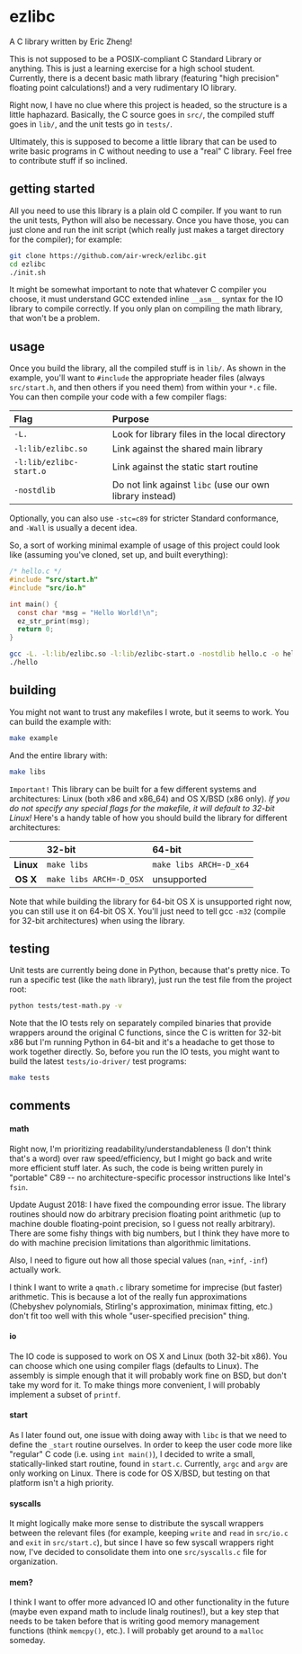 # ezlibc

A C library written by Eric Zheng!

This is not supposed to be a POSIX-compliant C Standard Library or anything. This is just a learning exercise for a high school student. Currently, there is a decent basic math library (featuring "high precision" floating point calculations!) and a very rudimentary IO library.

Right now, I have no clue where this project is headed, so the structure is a little haphazard. Basically, the C source goes in `src/`, the compiled stuff goes in `lib/`, and the unit tests go in `tests/`.

Ultimately, this is supposed to become a little library that can be used to write basic programs in C without needing to use a "real" C library. Feel free to contribute stuff if so inclined.

## getting started
All you need to use this library is a plain old C compiler. If you want to run the unit tests, Python will also be necessary. Once you have those, you can just clone and run the init script (which really just makes a target directory for the compiler); for example:

```sh
git clone https://github.com/air-wreck/ezlibc.git
cd ezlibc
./init.sh
```

It might be somewhat important to note that whatever C compiler you choose, it must understand GCC extended inline `__asm__` syntax for the IO library to compile correctly. If you only plan on compiling the math library, that won't be a problem.

## usage
Once you build the library, all the compiled stuff is in `lib/`. As shown in the example, you'll want to `#include` the appropriate header files (always `src/start.h`, and then others if you need them) from within your `*.c` file. You can then compile your code with a few compiler flags:

| Flag                    | Purpose |
|:----------------------- |:------- |
| `-L.`                   | Look for library files in the local directory |
| `-l:lib/ezlibc.so`      | Link against the shared main library |
| `-l:lib/ezlibc-start.o` | Link against the static start routine |
| `-nostdlib`             | Do not link against `libc` (use our own library instead) |

Optionally, you can also use `-stc=c89` for stricter Standard conformance, and `-Wall` is usually a decent idea.

So, a sort of working minimal example of usage of this project could look like (assuming you've cloned, set up, and built everything):

```C
/* hello.c */
#include "src/start.h"
#include "src/io.h"

int main() {
  const char *msg = "Hello World!\n";
  ez_str_print(msg);
  return 0;
}
```

```sh
gcc -L. -l:lib/ezlibc.so -l:lib/ezlibc-start.o -nostdlib hello.c -o hello
./hello
```

## building
You might not want to trust any makefiles I wrote, but it seems to work. You can build the example with:

```sh
make example
```

And the entire library with:

```sh
make libs
```

`Important!` This library can be built for a few different systems and architectures: Linux (both x86 and x86_64) and OS X/BSD (x86 only). *If you do not specify any special flags for the makefile, it will default to 32-bit Linux!* Here's a handy table of how you should build the library for different architectures:

|           | 32-bit                  | 64-bit                  |
|:---------:|:----------------------- |:----------------------- |
| **Linux** | `make libs`             | `make libs ARCH=-D_x64` |
| **OS X**  | `make libs ARCH=-D_OSX` | unsupported             |

Note that while building the library for 64-bit OS X is unsupported right now, you can still use it on 64-bit OS X. You'll just need to tell gcc `-m32` (compile for 32-bit architectures) when using the library.

## testing
Unit tests are currently being done in Python, because that's pretty nice. To run a specific test (like the `math` library), just run the test file from the project root:

```sh
python tests/test-math.py -v
```

Note that the IO tests rely on separately compiled binaries that provide wrappers around the original C functions, since the C is written for 32-bit x86 but I'm running Python in 64-bit and it's a headache to get those to work together directly. So, before you run the IO tests, you might want to build the latest `tests/io-driver/` test programs:

```sh
make tests
```

## comments

#### math
Right now, I'm prioritizing readability/understandableness (I don't think that's a word) over raw speed/efficiency, but I might go back and write more efficient stuff later. As such, the code is being written purely in "portable" C89 -- no architecture-specific processor instructions like Intel's `fsin`.

Update August 2018: I have fixed the compounding error issue. The library routines should now do arbitrary precision floating point arithmetic (up to machine double floating-point precision, so I guess not really arbitrary). There are some fishy things with big numbers, but I think they have more to do with machine precision limitations than algorithmic limitations.

Also, I need to figure out how all those special values (`nan`, `+inf`, `-inf`) actually work.

I think I want to write a `qmath.c` library sometime for imprecise (but faster) arithmetic. This is because a lot of the really fun approximations (Chebyshev polynomials, Stirling's approximation, minimax fitting, etc.) don't fit too well with this whole "user-specified precision" thing.

#### io
The IO code is supposed to work on OS X and Linux (both 32-bit x86). You can choose which one using compiler flags (defaults to Linux). The assembly is simple enough that it will probably work fine on BSD, but don't take my word for it. To make things more convenient, I will probably implement a subset of `printf`.

#### start
As I later found out, one issue with doing away with `libc` is that we need to define the `_start` routine ourselves. In order to keep the user code more like "regular" C code (i.e. using `int main()`), I decided to write a small, statically-linked start routine, found in `start.c`. Currently, `argc` and `argv` are only working on Linux. There is code for OS X/BSD, but testing on that platform isn't a high priority.

#### syscalls
It might logically make more sense to distribute the syscall wrappers between the relevant files (for example, keeping `write` and `read` in `src/io.c` and `exit` in `src/start.c`), but since I have so few syscall wrappers right now, I've decided to consolidate them into one `src/syscalls.c` file for organization.

#### mem?
I think I want to offer more advanced IO and other functionality in the future (maybe even expand math to include linalg routines!), but a key step that needs to be taken before that is writing good memory management functions (think `memcpy()`, etc.). I will probably get around to a `malloc` someday.
